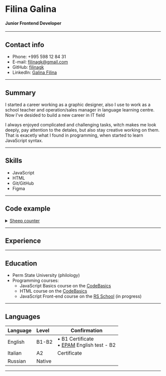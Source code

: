 # Filina Galina
#### Junior Frontend Developer
___
## Contact info
- Phone: +995 598 12 84 31
- E-mail: filinagk@gmail.com
- GitHub: [filinagk](https://github.com/filinagk)
- LinkedIn: [Galina Filina](https://www.linkedin.com/in/galina-filina-65743b258/)
___
## Summary

I started a career working as a graphic designer, also I use to work as a school teacher and operation/sales manager in language learning centre. Now I've desided to build a new career in IT field

I always enjoyed complicated and challenging tasks, witch makes me look deeply, pay attention to the detales, but also stay creative working on them. That is exacetly what I found in programming, when started to learn JavaScript syntax.
 
___

## Skills
 - JavaScript
 - HTML
 - Git/GitHub
 - Figma

___
## Code example

<details><summary><a href="https://www.codewars.com/kata/reviews/5b083ed93ad57d294e001a2b/groups/640a3e29aa7f8f00018b1c92">Sheep counter</a></summary>
<p>
Given a non-negative integer, 3 for example, return a string with a murmur: "1 sheep...2 sheep...3 sheep...". Input will always be valid, i.e. no negative integers.

```
var countSheep = function (num) {
  let murmur = '';
  
  for (let currentSheepNum = 1; currentSheepNum <= num; currentSheepNum++) {
    murmur += currentSheepNum + ' sheep...';
  }

  return murmur;
}
```
</p>
</details>

___
## Experience
___
## Education
  - Perm State University (philology)
  - Programming courses:
      * JavaScript Basics course on the [CodeBasics](https://code-basics.com/)
      * HTML course on the [CodeBasics](https://code-basics.com/)
      * JavaScript Front-end course on the [RS School](https://rs.school/) (in progress)

___
## Languages

| Language | Level   | Confirmation     |
|:---------|:--------|------------------|
| English  | B1-B2   | • B1 Certificate </br> • [EPAM](https://training.by/) English test - B2 </li> </ul>|
| Italian  | A2      | Certificate      |
| Russian  | Native  |                  |

___

